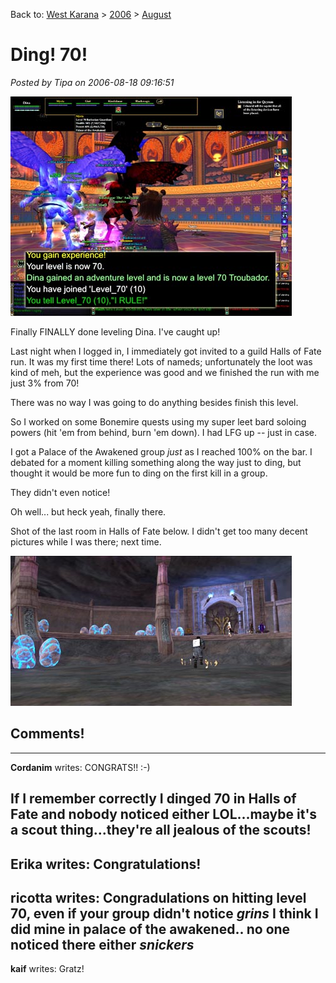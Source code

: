 Back to: [West Karana](/posts/westkarana.md) > [2006](/posts/2006/westkarana.md) > [August](./westkarana.md)
# Ding! 70!

*Posted by Tipa on 2006-08-18 09:16:51*

![Dina Dings 70](../../../uploads/2006/08/dina70.jpg)

Finally FINALLY done leveling Dina. I've caught up!

Last night when I logged in, I immediately got invited to a guild Halls of Fate run. It was my first time there! Lots of nameds; unfortunately the loot was kind of meh, but the experience was good and we finished the run with me just 3% from 70!

There was no way I was going to do anything besides finish this level.

So I worked on some Bonemire quests using my super leet bard soloing powers (hit 'em from behind, burn 'em down). I had LFG up -- just in case.

I got a Palace of the Awakened group *just* as I reached 100% on the bar. I debated for a moment killing something along the way just to ding, but thought it would be more fun to ding on the first kill in a group.

They didn't even notice!

Oh well... but heck yeah, finally there.

Shot of the last room in Halls of Fate below. I didn't get too many decent pictures while I was there; next time.

![Halls of Fate](../../../uploads/2006/08/hof.jpg)
## Comments!
---
**Cordanim** writes: CONGRATS!! :-)

If I remember correctly I dinged 70 in Halls of Fate and nobody noticed either LOL...maybe it's a scout thing...they're all jealous of the scouts!
---
**Erika** writes: Congratulations!
---
**ricotta** writes: Congradulations on hitting level 70, even if your group didn't notice *grins* I think I did mine in palace of the awakened.. no one noticed there either *snickers*
---
**kaif** writes: Gratz!
